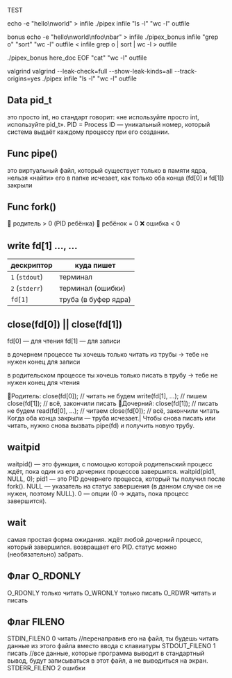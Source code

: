 TEST

echo -e "hello\nworld" > infile
./pipex infile "ls -l" "wc -l" outfile

bonus
echo -e "hello\nworld\nfoo\nbar" > infile
./pipex_bonus infile "grep o" "sort" "wc -l" outfile
< infile grep o | sort | wc -l > outfile

./pipex_bonus here_doc EOF "cat" "wc -l" outfile

valgrind
valgrind --leak-check=full --show-leak-kinds=all --track-origins=yes ./pipex infile "ls -l" "wc -l" outfile

## Data pid_t
это просто int, но стандарт говорит: «не используйте просто int, используйте pid_t». PID = Process ID — уникальный номер, который система выдаёт каждому процессу при его создании.

## Func pipe()
это виртуальный файл, который существует только в памяти ядра, нельзя «найти» его в папке  исчезает, как только оба конца (fd[0] и fd[1]) закрыли

## Func fork()
👴 родитель	> 0 (PID ребёнка)
👶 ребёнок	= 0
❌ ошибка	< 0

## write fd[1] ..., ...
| дескриптор     | куда пишет           |
| -------------- | -------------------- |
| `1` (`stdout`) | терминал             |
| `2` (`stderr`) | терминал (ошибки)    |
| `fd[1]`        | труба (в буфер ядра) |

## close(fd[0]) || close(fd[1])
fd[0] — для чтения
fd[1] — для записи

в дочернем процессе ты хочешь только читать из трубы → тебе не нужен конец для записи

в родительском процессе ты хочешь только писать в трубу → тебе не нужен конец для чтения

👴Родитель:
close(fd[0]);         // читать не будем
write(fd[1], …);      // пишем
close(fd[1]);         // всё, закончили писать
👶Дочерний:
close(fd[1]);         // писать не будем
read(fd[0], …);       // читаем
close(fd[0]);         // всё, закончили читать
 Когда оба конца закрыли — труба исчезает.|
 Чтобы снова писать или читать, нужно снова вызвать pipe(fd) и получить новую трубу.

## waitpid
waitpid() — это функция, с помощью которой родительский процесс ждёт, пока один из его дочерних процессов завершится.
waitpid(pid1, NULL, 0);
pid1 — это PID дочернего процесса, который ты получил после fork().
NULL — указатель на статус завершения (в данном случае он не нужен, поэтому NULL).
0 — опции (0 → ждать, пока процесс завершится).

## wait
самая простая форма ожидания. 
ждёт любой дочерний процесс, который завершился.
возвращает его PID.
статус можно (необязательно) забрать.

## Флаг O_RDONLY
O_RDONLY	только читать
O_WRONLY	только писать
O_RDWR	читать и писать

## Флаг FILENO
STDIN_FILENO	0	читать //перенаправив его на файл, ты будешь читать данные из этого файла вместо ввода с клавиатуры
STDOUT_FILENO	1	писать //все данные, которые программа выводит в стандартный вывод, будут записываться в этот файл, а не выводиться на экран.
STDERR_FILENO	2	ошибки